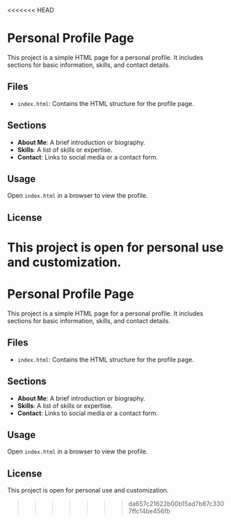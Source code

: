 <<<<<<< HEAD
# Personal Profile Page

This project is a simple HTML page for a personal profile. It includes sections for basic information, skills, and contact details.

## Files
- `index.html`: Contains the HTML structure for the profile page.

## Sections

- **About Me**: A brief introduction or biography.
- **Skills**: A list of skills or expertise.
- **Contact**: Links to social media or a contact form.

## Usage

Open `index.html` in a browser to view the profile.

## License

This project is open for personal use and customization.
=======
# Personal Profile Page

This project is a simple HTML page for a personal profile. It includes sections for basic information, skills, and contact details.

## Files
- `index.html`: Contains the HTML structure for the profile page.

## Sections

- **About Me**: A brief introduction or biography.
- **Skills**: A list of skills or expertise.
- **Contact**: Links to social media or a contact form.

## Usage

Open `index.html` in a browser to view the profile.

## License

This project is open for personal use and customization.
>>>>>>> da657c21622b00b15ad7b87c3307ffc14be456fb
